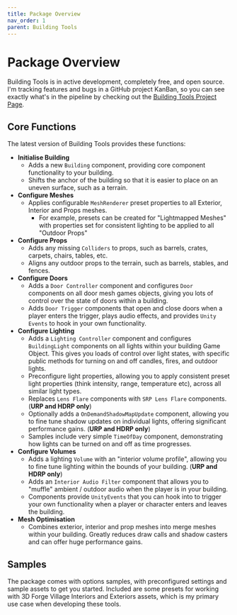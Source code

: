 ```yaml
---
title: Package Overview
nav_order: 1
parent: Building Tools
---
```


# Package Overview

Building Tools is in active development, completely free, and open source. I'm tracking features and bugs in a GitHub project KanBan, so you can see exactly what's in the pipeline by checking out the [Building Tools Project Page](https://github.com/users/mroshaw/projects/1/views/1).

## Core Functions

The latest version of Building Tools provides these functions:

- **Initialise Building**
  - Adds a new `Building` component, providing core component functionality to your building.
  - Shifts the anchor of the building so that it is easier to place on an uneven surface, such as a terrain.
- **Configure Meshes**
  - Applies configurable `MeshRenderer` preset properties to all Exterior, Interior and Props meshes.
    - For example, presets can be created for "Lightmapped Meshes" with properties set for consistent lighting to be applied to all "Outdoor Props"
- **Configure Props**
  - Adds any missing `Colliders` to props, such as barrels, crates, carpets, chairs, tables, etc.
  - Aligns any outdoor props to the terrain, such as barrels, stables, and fences.
- **Configure Doors**
  - Adds a `Door Controller` component and configures `Door` components on all door mesh games objects, giving you lots of control over the state of doors within a building.
  - Adds `Door Trigger` components that open and close doors when a player enters the trigger, plays audio effects, and provides `Unity Events` to hook in your own functionality.
- **Configure Lighting**
  - Adds a `Lighting Controller` component and configures `BuildingLight` components on all lights within your building Game Object. This gives you loads of control over light states, with specific public methods for turning on and off candles, fires, and outdoor lights.
  - Preconfigure light properties, allowing you to apply consistent preset light properties (think intensity, range, temperature etc), across all similar light types.
  - Replaces `Lens Flare` components with `SRP Lens Flare` components. (**URP and HDRP only**)
  - Optionally adds a `OnDemandShadowMapUpdate` component, allowing you to fine tune shadow updates on individual lights, offering significant performance gains. (**URP and HDRP only**)
  - Samples include very simple `TimeOfDay` component, demonstrating how lights can be turned on and off as time progresses.
- **Configure Volumes**
  - Adds a lighting `Volume` with an "interior volume profile", allowing you to fine tune lighting within the bounds of your building. (**URP and HDRP only**)
  - Adds an `Interior Audio Filter` component that allows you to "muffle" ambient / outdoor audio when the player is in your building.
  - Components provide `UnityEvents` that you can hook into to trigger your own functionality when a player or character enters and leaves the building.
- **Mesh Optimisation**
  - Combines exterior, interior and prop meshes into merge meshes within your building. Greatly reduces draw calls and shadow casters and can offer huge performance gains.

## Samples

The package comes with options samples, with preconfigured settings and sample assets to get you started. Included are some presets for working with 3D Forge Village Interiors and Exteriors assets, which is my primary use case when developing these tools.
